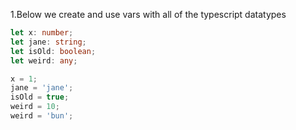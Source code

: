 1.Below we create and use vars with all of the typescript datatypes
```ts
let x: number;
let jane: string;
let isOld: boolean;
let weird: any;

x = 1;
jane = 'jane';
isOld = true;
weird = 10;
weird = 'bun';
```
